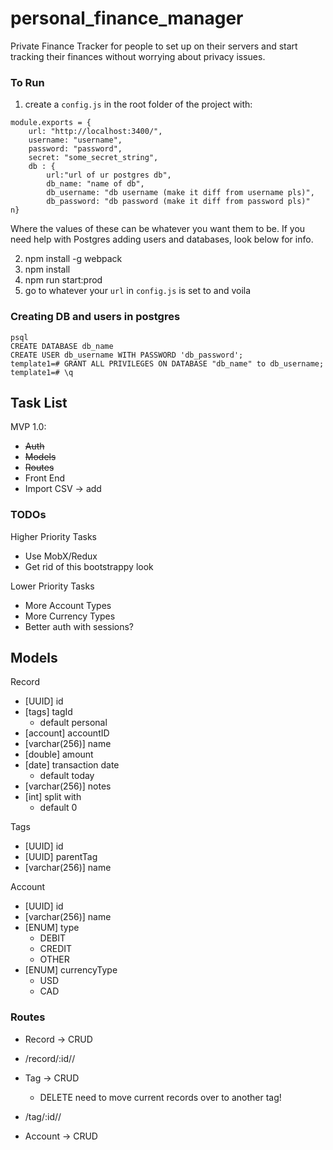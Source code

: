 # personal_finance_manager
Private Finance Tracker for people to set up on their servers and start tracking their finances without worrying about privacy issues.

### To Run
1. create a `config.js` in the root folder of the project with:
```
module.exports = {
	url: "http://localhost:3400/",
	username: "username",
	password: "password",
	secret: "some_secret_string",
	db : {
		url:"url of ur postgres db",
		db_name: "name of db",
		db_username: "db username (make it diff from username pls)",
		db_password: "db password (make it diff from password pls)"
n}
```
Where the values of these can be whatever you want them to be. If you need help with Postgres adding users and databases, look below for info.

2. npm install -g webpack
3. npm install
4. npm run start:prod
5. go to whatever your `url` in `config.js` is set to and voila

### Creating DB and users in postgres
```
psql
CREATE DATABASE db_name
CREATE USER db_username WITH PASSWORD 'db_password';
template1=# GRANT ALL PRIVILEGES ON DATABASE "db_name" to db_username;
template1=# \q
```

## Task List
MVP 1.0:
- ~~Auth~~
- ~~Models~~
- ~~Routes~~
- Front End
- Import CSV -> add

### TODOs
Higher Priority Tasks
- Use MobX/Redux
- Get rid of this bootstrappy look

Lower Priority Tasks
- More Account Types
- More Currency Types
- Better auth with sessions?

## Models
Record
- [UUID] id
- [tags] tagId
	- default personal
- [account] accountID
- [varchar(256)] name
- [double] amount
- [date] transaction date
	- default today
- [varchar(256)] notes
- [int] split with
	- default 0 

Tags
- [UUID] id
- [UUID] parentTag
- [varchar(256)] name

Account
- [UUID] id
- [varchar(256)] name
- [ENUM] type 
	- DEBIT
	- CREDIT
	- OTHER
- [ENUM] currencyType
	- USD
	- CAD

### Routes
- Record -> CRUD
- /record/:id/<from>/<to>

- Tag -> CRUD
	- DELETE need to move current records over to another tag!
- /tag/:id/<from>/<to>

- Account -> CRUD
